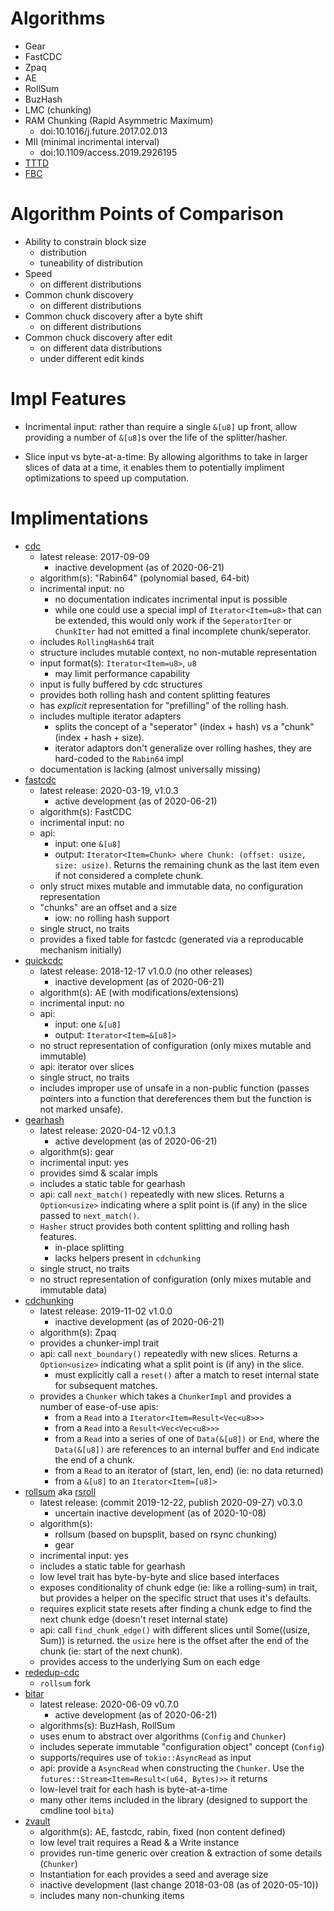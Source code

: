 
# Algorithms

 - Gear
 - FastCDC
 - Zpaq
 - AE
 - RollSum
 - BuzHash
 - LMC (chunking)
 - RAM Chunking (Rapid  Asymmetric  Maximum)
   - doi:10.1016/j.future.2017.02.013 
 - MII (minimal incrimental interval)
   - doi:10.1109/access.2019.2926195 
 - [TTTD](https://scholarworks.sjsu.edu/cgi/viewcontent.cgi?referer=&httpsredir=1&article=1041&context=etd_projects)
 - [FBC](doi:10.1109/mascots.2010.37)

# Algorithm Points of Comparison

 - Ability to constrain block size
   - distribution
   - tuneability of distribution
 - Speed
   - on different distributions
 - Common chunk discovery
   - on different distributions
 - Common chuck discovery after a byte shift
   - on different distributions
 - Common chuck discovery after edit
   - on different data distributions
   - under different edit kinds

# Impl Features

 - Incrimental input: rather than require a single `&[u8]` up front, allow
   providing a number of `&[u8]`s over the life of the splitter/hasher.

 - Slice input vs byte-at-a-time: By allowing algorithms to take in larger
   slices of data at a time, it enables them to potentially impliment
   optimizations to speed up computation.

# Implimentations

 - [cdc](https://lib.rs/crates/cdc)
   - latest release: 2017-09-09
     - inactive development (as of 2020-06-21)
   - algorithm(s): "Rabin64" (polynomial based, 64-bit)
   - incrimental input: no
     - no documentation indicates incrimental input is possible
     - while one could use a special impl of `Iterator<Item=u8>` that can be
       extended, this would only work if the `SeperatorIter` or `ChunkIter` had
       not emitted a final incomplete chunk/seperator.
   - includes `RollingHash64` trait
   - structure includes mutable context, no non-mutable representation
   - input format(s): `Iterator<Item=u8>`, `u8`
     - may limit performance capability
   - input is fully buffered by cdc structures
   - provides both rolling hash and content splitting features
   - has _explicit_ representation for "prefilling" of the rolling hash.
   - includes multiple iterator adapters
     - splits the concept of a "seperator" (index + hash) vs a "chunk" (index +
       hash + size).
     - iterator adaptors don't generalize over rolling hashes, they are
       hard-coded to the `Rabin64` impl
   - documentation is lacking (almost universally missing)
 - [fastcdc](https://lib.rs/crates/fastcdc)
   - latest release: 2020-03-19, v1.0.3
     - active development (as of 2020-06-21)
   - algorithm(s): FastCDC
   - incrimental input: no
   - api:
     - input: one `&[u8]`
     - output: `Iterator<Item=Chunk> where Chunk: (offset: usize, size:
       usize)`. Returns the remaining chunk as the last item even if not
       considered a complete chunk.
   - only struct mixes mutable and immutable data, no configuration representation
   - "chunks" are an offset and a size
     - iow: no rolling hash support
   - single struct, no traits
   - provides a fixed table for fastcdc (generated via a reproducable mechanism initially)
 - [quickcdc](https://lib.rs/crates/quickcdc)
   - latest release: 2018-12-17 v1.0.0 (no other releases)
     - inactive development (as of 2020-06-21)
   - algorithm(s): AE (with modifications/extensions)
   - incrimental input: no
   - api:
     - input: one `&[u8]`
     - output: `Iterator<Item=&[u8]>`
   - no struct representation of configuration (only mixes mutable and immutable)
   - api: iterator over slices
   - single struct, no traits
   - includes improper use of unsafe in a non-public function (passes pointers
     into a function that dereferences them but the function is not marked
     unsafe).
 - [gearhash](https://lib.rs/crates/gearhash)
   - latest release: 2020-04-12 v0.1.3
     - active development (as of 2020-06-21)
   - algorithm(s): gear
   - incrimental input: yes
   - provides simd & scalar impls
   - includes a static table for gearhash
   - api: call `next_match()` repeatedly with new slices. Returns a
     `Option<usize>` indicating where a split point is (if any) in the slice
     passed to `next_match()`.
   - `Hasher` struct provides both content splitting and rolling hash features.
     - in-place splitting
     - lacks helpers present in `cdchunking`
   - single struct, no traits
   - no struct representation of configuration (only mixes mutable and immutable data)
 - [cdchunking](https://lib.rs/crates/cdchunking)
   - latest release: 2019-11-02 v1.0.0
     - inactive development (as of 2020-06-21)
   - algorithm(s): Zpaq
   - provides a chunker-impl trait
   - api: call `next_boundary()` repeatedly with new slices. Returns a
     `Option<usize>` indicating what a split point is (if any) in the slice.
     - must explicitly call a `reset()` after a match to reset internal state
       for subsequent matches.
   - provides a `Chunker` which takes a `ChunkerImpl` and provides a number of ease-of-use apis:
     - from a `Read` into a `Iterator<Item=Result<Vec<u8>>>`
     - from a `Read` into a `Result<Vec<Vec<u8>>>`
     - from a `Read` into a series of one of `Data(&[u8])` or `End`, where the
       `Data(&[u8])` are references to an internal buffer and `End` indicate
       the end of a chunk.
     - from a `Read` to an iterator of (start, len, end) (ie: no data returned)
     - from a `&[u8]` to an `Iterator<Item=[u8]>`
 - [rollsum](https://lib.rs/crates/rollsum) aka [rsroll](https://github.com/aidanhs/rsroll)
   - latest release: (commit 2019-12-22, publish 2020-09-27) v0.3.0
     - uncertain inactive development (as of 2020-10-08)
   - algorithm(s):
     - rollsum (based on bupsplit, based on rsync chunking)
     - gear
   - incrimental input: yes
   - includes a static table for gearhash
   - low level trait has byte-by-byte and slice based interfaces
   - exposes conditionality of chunk edge (ie: like a rolling-sum) in trait,
     but provides a helper on the specific struct that uses it's defaults.
   - requires explicit state resets after finding a chunk edge to find the next
     chunk edge (doesn't reset internal state)
   - api: call `find_chunk_edge()` with different slices until Some((usize, Sum)) is
     returned. the `usize` here is the offset after the end of the chunk (ie:
     start of the next chunk).
   - provides access to the underlying Sum on each edge
 - [rededup-cdc](https://lib.rs/crates/rdedup-cdc)
   - `rollsum` fork
 - [bitar](https://lib.rs/crates/bitar)
   - latest release: 2020-06-09 v0.7.0
     - active development (as of 2020-06-21)
   - algorithms(s): BuzHash, RollSum
   - uses enum to abstract over algorithms (`Config` and `Chunker`)
   - includes seperate immutable "configuration object" concept (`Config`)
   - supports/requires use of `tokio::AsyncRead` as input
   - api: provide a `AsyncRead` when constructing the `Chunker`. Use the
     `futures::Stream<Item=Result<(u64, Bytes)>>` it returns
   - low-level trait for each hash is byte-at-a-time
   - many other items included in the library (designed to support the cmdline tool `bita`)
 - [zvault](https://github.com/dswd/zvault)
   - algorithm(s): AE, fastcdc, rabin, fixed (non content defined)
   - low level trait requires a Read & a Write instance
   - provides run-time generic over creation & extraction of some details (`Chunker`)
   - Instantiation for each provides a seed and average size
   - inactive development (last change 2018-03-08 (as of 2020-05-10))
   - includes many non-chunking items
